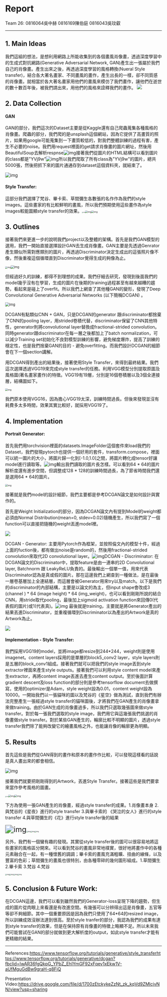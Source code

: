 # Report

Team 26: 0816064吳中赫 0816169陳伯庭 0816043吳玟叡

---

## 1. Main Ideas

我們這組的想法，是想利用網路上所能收集到的各個畫風肖像畫，透過深度學習中的生成式對抗網路(Generative Adversarial Network, GAN)產生出一張屬於我們自己的肖像畫。產生出來之後，再透過深度學習的風格轉換(Nueral Style transfer)，結合各大著名畫家、不同畫風的畫作，產生出長的一樣，卻不同質感的肖像畫。就相當於各大著名畫家用他們的畫風來模仿了我們畫作，讓他們在逝世的數十數百年後，被我們請出來，用他們的風格來詮釋我們的畫作。
![](https://i.imgur.com/EJccbLv.png)


## 2. Data Collection

#### GAN

GAN的部分，我們這次的Dataset主要是從Kaggle還有自己爬蟲蒐集各種風格的肖像畫。爬蟲的部分，我們爬的是unsplash這個網站，因為它提供了高畫質的照片，如果用google可能蒐集到一下畫質較低的，對我們整體訓練的過程有害，產生不必要的noise。我們用request裡面的get請求肖像畫的圖片網址，然後用BeautifulSoup去解析respnse![img](https://lh4.googleusercontent.com/__bJIN4cRCPbUoi8uo_i1JU4HioMalHW5XB8rBl89njfqVnSU-bEdxOCHYmcBOC3kJoUZ4GRQJ3wr4IP4aXtj5t11Z6IgXWNOvDVGHrB_icMHmztFEGAGdCcPD03FZ8BhDXF5fJ4vAs4LKG4PA)接著我們從圖片的HTML結構可以看到圖片的class都是"YVj9w”![img](https://lh4.googleusercontent.com/zHXrntPdzq3PwyB-mQfjub1_nFYGpYw-ldYbYZo3ydkEamH7tb7pkV5WAXESc7umbVQ4Ue9TtUynqM7M1NbqR5JEO_yiVmy2zu40eIQwolN72pcydfl3OhRi1c9l_JHw4LyxQati9QMoJf-EAQ)所以我們爬取了所有class為"YVj9w"的圖片，總共5000張，然後把抓下來的圖片通通存到dataset這個資料夾，就結束了。

![img](https://lh6.googleusercontent.com/AQnfmF-GlIjBRrgtoOMInVPV6t1D2z2QcV5hyorX71hIQbqtf9KEvFlvwuyswTCkXYLSXxeVUt98uKWiYilA2dA7XkMDXeIE2YocLr68qhNXmmUPDfBV4Bn0_3Za_AY6oefhW0NGsns7vyYzkQ)

#### Style Transfer:

這部分我們選擇了梵谷、畢卡索、草間彌生各數張的名作作為我們的style images。這些畫家的有比較鮮明的畫風，所以我們預期使用這些畫作為style images較能圖顯style transfer的效果。<img src="https://lh3.googleusercontent.com/fIa8NUO7JtUfq0_s_XpBd-HqNrPp7yHupP0EX34gr_xTLUUFV7_xQI0k6Wv6dxglHq9FK9JP0ovJyYHLyOiTnPQatl1yrMscb9a6AJOuMNYX4r4NnM348nDZFd8iUWnFY8eWvLrumRtIvD_eyvwBDw" alt="img" style="zoom: 25%;" /><img src="https://lh4.googleusercontent.com/4o96XKeeniBJHNNS13bgqbzw3prtkv_t-2drS3mwk3H0weKyjWgyEbXSiDCn_OcMPBgSpP2wWN_kCgMUt7pqHIa7gynzQ8ftWJfZYMMJfCsUh2r1RQGQoHi2ELMnv6bJ_53nbV37CeHBD_n-Cw" alt="img" style="zoom: 50%;" /><img src="https://lh3.googleusercontent.com/VGJBLJk-CS0igTWKe8212nlJ03BlKkmKQ7minmeHvLklSYKoP1KGkG_F7B8F-6nZVS0k0UEp7gDC3Rns7oq9i5Pt_GFm8tH4ypIlA7Ft_R7L4Wg71UcNbQT4hqhSCnDfdqa8-0x5oVHYUQYr2A" alt="img" style="zoom: 50%;" />

## 3. Outlines

接著我們來更進一步的說明我們project以及整體的架構。首先是我們GAN模型的選用，我們一開始直接選擇設計GAN去生成肖像畫。GAN主要是先透過Genrator產生類似所需對應類別的圖片，再透過Discriminator決定生成出的這張照片像不像，然後重複這個循環直到Discriminator覺得生成的夠像為止。

<img src="https://lh6.googleusercontent.com/7Jiw5vNSlgw7DDWWL8GfdcoDeM3QcgyCgNw8ShVbP85xcCQyv1zRF4tvUI64MY8fjRpsQO0dJgLP4d-NLmj7scoY-ihPfEc_YlBqm4nLhhnuMNfa7g2J4An-PeBtYX5xEtUTP6CB9_ALorhldg" alt="img" style="zoom: 45%;" /><img src="https://lh5.googleusercontent.com/BBYqWNO_0m7OoCfJ1MEc4iRBGet5cBURburmagwG4NE-J95FXu_gYq5CYRsBQbAfOIXHNmPkw-LmQkJvBkAh7TgTbBFAEuSzFgztz9ieIPXAfzjN9VSeRcs2XpBHXULpdTnn0StvRGMOgjAw6w" alt="img" style="zoom: 67%;" />

但經過好久的訓練，都得不到理想的成果。我們仔細去研究，發現到後面我們的model幾乎沒有在學習，生成的圖片在後期的training過程甚至有越來越糟的趨勢，看起來是碰上了overfit。所以我們上網查了其他種GAN的變形，發現了Deep Convolutional Generative Adversarial Networks (以下簡稱DCGAN) 。

<img src="https://lh4.googleusercontent.com/Oayc1Z2S0Fb_-IVYcJwZGM3tqiWZ60xIfX6_sukJT7_10YpXsOjVkh1pTIJj_RJfU_q2wRHkd0XaHExQ7r1fvPpITM9UA_c0QeUsSB7vFY5FlmHdlu0K_OnudRELurYaRMFoeZA6GPzcrQk9UA" alt="img" style="zoom:80%;" />

DCGAN有點類似CNN + GAN，只是DCGAN的generator 跟discriminator都捨棄了CNN的pooling layer，用strided卷積代替，discriminator保留了CNN其他特性，generator則將convolutional layer替換成fractional-strided convolution。同時generator跟discriminator在每一層之後都加上了batch normalization，可以減少Training set初始化不良對模型訓練的影響，避免梯度爆炸，提高了訓練的穩定性，也是我們捨棄GAN的目的 - 避免overfitting。而我們設計DCGAN的細節會在下一個section講解。

用DCGAN得到產出的結果後，接著使用Style Transfer，來得到最終結果。我們這次選擇透過VGG19來完成style transfer的任務。利用VGG模型分別提取原圖及風格圖(著名畫家畫作)的特徵。VGG19有19層，分別是16個卷積層以及3個全連接層，結構圖如下。

<img src="https://lh3.googleusercontent.com/IJaa5_K-KJPI3Rxn-h0BrM3sWhRCqlXUyLthKbwdRQjWxvfUGdzHZxUmmCvuW0mJkAIWk82XZ1SSqvGRhG2AM4iTL3XY32Sg9mrbyqEwIVUOCYo-NQCXMDmc-oprJcJUEPhuAO2JFf0e7sRSYQ" alt="img" style="zoom:50%;" />

我們原本使用VGG16，因為擔心VGG19太深，訓練時間過長。但後來發現並沒有耗費多太多時間，效果其實比較好，就採用VGG19了。

## 4. Implementation 

#### Portrait Generator:

首先我們用torchvision裡面的datasets.ImageFolder這個套件來load我們的Dataset，我們發現pytorch也提供一個好用的套件，transform.compose，裡面可以統一圖片的大小，將圖片歸一化到[-1.0,1.0]之間，將圖片轉化成tensor好讓model進行讀取等。![img](https://lh3.googleusercontent.com/doIk3z9gHgXb1A5E7lfJuAG1rEDEPyyOeDuUxdbby3fu4FeEaNsQqi4bcoG9O8JgTFD_IXainOp6dmTP0jYc_i7JFHV1y5MqI-4xcKa4Vqyo8fkQwt92ygUW2sPNiAv4iNHZ6Go9XA80s0IlDg)輸出我們讀取的圖片長怎樣。可以看到64 * 64的圖片解析度還有進步空間，但調整成128 * 128的訓練時間過長，為了節省時間我們還是選用64 * 64的圖片。

<img src="https://lh5.googleusercontent.com/RgzAAxKykDrgi-tWo763kzw1O5OEmwJsXY-Xa8i9qV0MlddDSSGJsugxLC-HLUtjzCReAbH7PTDp_g_ebxthIjdS7VdxjqiJtRiA2zbyUaSK8GEqsJ6Mcm-5kgYLOPnSQc7DTP9bfjZJCDxAnA" alt="img" style="zoom: 50%;" />

接著就是我們model的設計細節，我們主要都是參考DCGAN論文是如何設計與實作的。

首先是Weight Initialization的部分，因為DCGAN論文內有提到Model的weight都必須由Normal Distribution(mean=0, stdev=0.02)隨機產生，所以我們寫了一個function可以直接把隨機的weight丟進model裡。

![](https://i.imgur.com/NZYiCoP.png)


DCGAN - Generator: 主要用Pytorch作為框架，並按照倫文內的模型十件，經過上面的fuction後，都有做出noise是random的，然後用fractional-strided convolution來取代2D convolutional layer。![img](https://lh4.googleusercontent.com/75pEIMPyamiS_FsOy-qbf0JatgjwEwFyAKuUfGf_GIWEupU8HVypmBxOnnWNrAm_FhPAqvNzFqPdbCTnbxH74S5-iEtaj6k_0wKY38kX1lPvs0KgG_tvqAcB2V3yV24sVQNPWcCVA38__SN42g)DCGAN - Discriminator: 在DCGAN論文的Discriminator中，提取feature是由一連串的2D Convolutional layer, Batchnorm 跟 LeakyReLU負責的。最後輸出一個單一值，用來代表Discriminator認為是真或假的圖片。那在這邊我們上網查到一種做法，是在最後一層卷基層加上全連結層，而這層會被Generator用來try以及match。以下是我們的discriminator的內部結構，主要是以論文的為主，但input shape會改成3 (channel ) * 64 (image height) * 64 (img_weight)，也可以看到剛剛所說的結合CNN，用stride取代pooling，最後加上sigmoid activation function來回傳0(代表假的圖片)或1(代表真)。![img](https://lh4.googleusercontent.com/7-2oLMyPdtKEg6E4BG5DURUcng14FftWbGUtwN2PfPzPuoL3YIK55EuYuQqpTpWlcThrexcxsT3gdEQD5tgdydOG7OgY6KV8UjoOTp8h7YBhToMOOb9HxP2dfTHH5i9ERfnpBlHYZXszG2O5KQ)
最後就是training，主要就是將Generator產出的結果丟進Discriminator，並重複循環到Discriminator以為產出的Artwork是真的Artwork為止。

![](https://i.imgur.com/rDpMHpY.png)


#### Implementation - Style Transfer:

我們採用VGG19的model，並將image都resize到244*244，weight則是使用imagenet。content layers採用的是單層的block5_conv2 layer，style layers則是五層的block_conv1組成。接著我們就可以把我們的style image丟到style extractor裡面來產生style outputs。接著我們可以利用style content model來產生extractor，再將content image丟進去產生content output。至於後面計算gradient descent及loss function的部分則是參考tensorflow document去做撰寫，使用的optimizer是Adam，style weight設為0.01，content weight設為10000。一開始我們以一張貓咪的圖以及梵谷的《星空》做為測試，直到我們有辦法完整產生一張經過style transfer的貓咪圖後，才將我們在GAN產生的肖像畫拿來做training。由於GAN生成的肖像畫過多，所以我們只選取幾張圖來做style transfer。對於每一張我們選取的style image，我們用它與這幾張我們挑選的肖像畫做style transfer。對於某些GAN產生的，輪廓比較不明顯的圖片，透過style transfer我們除了能夠改變它的繪畫風格之外，也能讓肖像的輪廓更為明顯。

## 5. Results

首先這些是我們從GAN得到的畫作和原本的畫作作比較，可以發現這樣看的話說是真人畫出來的都會相信。

![img](https://lh6.googleusercontent.com/aRLzF9WEaSnXQV6J5chhnLO7PlYqVlxCjJzCkF2iyaqTRKTxpF689H2wFr-ysykQXTJ_xJkx3rQd4BqPTWBbGiK-Unoxwp02BNq5jTmy4KCDezBV834fxxnh9gPHPkKtUKLR-9qVNMchTgtvig)

接著我們就要把剛剛得到的Artwork，丟進Style Transfer。接著這些是我們要拿來當作參考風格的圖畫。

<img src="https://lh3.googleusercontent.com/fIa8NUO7JtUfq0_s_XpBd-HqNrPp7yHupP0EX34gr_xTLUUFV7_xQI0k6Wv6dxglHq9FK9JP0ovJyYHLyOiTnPQatl1yrMscb9a6AJOuMNYX4r4NnM348nDZFd8iUWnFY8eWvLrumRtIvD_eyvwBDw" alt="img" style="zoom: 25%;" /><img src="https://lh4.googleusercontent.com/4o96XKeeniBJHNNS13bgqbzw3prtkv_t-2drS3mwk3H0weKyjWgyEbXSiDCn_OcMPBgSpP2wWN_kCgMUt7pqHIa7gynzQ8ftWJfZYMMJfCsUh2r1RQGQoHi2ELMnv6bJ_53nbV37CeHBD_n-Cw" alt="img" style="zoom: 50%;" /><img src="https://lh3.googleusercontent.com/VGJBLJk-CS0igTWKe8212nlJ03BlKkmKQ7minmeHvLklSYKoP1KGkG_F7B8F-6nZVS0k0UEp7gDC3Rns7oq9i5Pt_GFm8tH4ypIlA7Ft_R7L4Wg71UcNbQT4hqhSCnDfdqa8-0x5oVHYUQYr2A" alt="img" style="zoom: 50%;" />

下方為使用一張GAN產生的肖像畫，經過style transfer的成果。1.肖像畫本身 2.與梵谷的《星夜》進行的style transfer 3.與畢卡索的 《哭泣的女人》進行的style transfer 4.與草間彌生的《花》進行style transfer後的結果

<img src="https://lh5.googleusercontent.com/gjoW8Nn5MGpK7urvrsxQkipJWr0GIMsceQjahRzzyKJh-GAMKw9OJrhoJe-Iqv3cDuw3JQ1KPeC5SLSviiwr8sswnSsKIcCNbyXmCUJqN44KW9ZSVKwwFDB9K-yt4zO411etGTUepKBus2PWZA" alt="img" style="zoom:170%;" /><img src="https://lh6.googleusercontent.com/dB0fXV38ZcvZ25Bnw73iDVmabxC3LysBmauDVpoxc2RAKYFWDwYISKk58JXw6Xlt_3Or1i0MhcmKh5K-u32LxvxYScy0EJ-jm4JIPp4UZ4srX3SpWCr56JvIh50k6OKV00JjB6-8VhAe4POK-w" alt="img" style="zoom:33%;" /><img src="https://lh5.googleusercontent.com/lKh8rOYNtuC22gcFQe954kaPcxG5JLsexh3GwBqjW-KtN9rF_DIS9GWMYJuvIonI-90_8YmDOI4o_5fUQ7Z5lQrYwB__SsvUT9VZkRXG-Bvrr3CghmYk_WF1xy6R10HtM2cYe2XrtgHVwQp5qA" alt="img" style="zoom:33%;" /><img src="https://lh6.googleusercontent.com/xaKiKsApjuzHBJb2ZNh8xe7S0w8Ys5LUwAaJJVWhKHD17gmRvGTn2a-mKrMJzlCI5_B8ofrH3Ochqh3HnOeqbdIGH9BZYlcRHc6usjuM_WpktRIoZGdpwTxJ_NR6f7Zrs2GIFndWCmr1-XMuCQ" alt="img" style="zoom:33%;" />

另外，我們有一個蠻有趣的發現。其實從style transfer後的圖可以很容易地將這些畫家的風格區分開來。可以看到梵谷的畫風非常地樸實，很好地將畫作中的各種元素融合在一起，有一種懷舊的調調；畢卡索的畫風充滿粗曠、扭曲的線條，以及豐富的色彩；草間彌生的畫風也很特別，由各種零碎的幾何圖形組成。1.草間彌生  2.畢卡索 3.梵谷 4.梵谷

<img src="https://lh4.googleusercontent.com/9IBlVJeL0I0oraQRGdEOG-shMkjBqS7JTxwjYmHgrk1hkJrnkSYTiVlzyMNWLncKrTZYapw7TP5MtDBLg5NfSq-pTin7Xqo5KbIIlyy4Ng3_NWFsFEg4kT1nHNqqmYIuTVxljMQofKVXU29QGA" alt="img" style="zoom:33%;" /><img src="https://lh4.googleusercontent.com/Hko9kNfxIWwyjL54jQmRCvXPwRPc6RYSJYzdbIs0_4HDhRybYS_44dFgEdE63fAnUrvBxRbAsujQ1b98yK49mKx5O3pCPacTWIysVuUDs6jF9qre8hIgaMohmvbH1UEq7u2ChKLHmEfhDjayWg" alt="img" style="zoom:33%;" /><img src="https://lh6.googleusercontent.com/0h0UNg0HS7OZN3Ba62j_tu1FfuBp0NylrAgizm8VlbtiMf0RF0wgH5ChjIfCmslBDb_AnILBXdSPVve9ikssEBtdanK0J1a30amNpbdHuPfF-1lK2rd6Ptvzgo4qhuziCwjCbrT4LYJtv8FIlA" alt="img" style="zoom:33%;" /><img src="https://lh4.googleusercontent.com/ag6Sw13v2vvCBIKEGySwxPK5uwN2gRDoXLavitVJV4d4wzBdRnF68jeXyZawySAp88FI9jy4oIIIg8y4SzSXBjtohs_Ffk-Vgv_0-e3sRzLzNth285j9vdYJFGMv0pYfXQ6sgKPSewj66hK_qA" alt="img" style="zoom:33%;" />

## 5. Conclusion & Future Work:	

在DCGAN這邊，我們可以看到雖然我們的Generator-loss呈現下降的趨勢，但生成的圖片從肉眼上來看還是有改進空間。有幾張可以分辨得出這是肖像畫，五官等等卻不夠細節。其中一個重要原因是因為我們只使用了64*64的resized image，所以訓練成效沒辦法達到很高。至於style tranfer的部分，我認為我們的成果有達到style transfer的效果，但是在保持原有肖像畫的特徵上略顯不足。所以未來我們可能嘗試在GAN的部分就做到更大解析度的output，如此style transfer才能有更精緻的結果。

---

References:https://www.tensorflow.org/tutorials/generative/style_transferhttps://www.tensorflow.org/tutorials/generative/dcgan?fbclid=IwAR36fgQkpG_YPbZ_EhIYmGF92xFqev1xEkw1V-aUfMguGdBw9graH-q8FjQ

Presentation Video:https://drive.google.com/file/d/1700zEtckykeZzNt_zk_kqVd9ZMlcjvNN/view?usp=sharing





